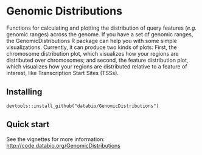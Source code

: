 # Genomic Distributions

Functions for calculating and plotting the distribution of query features (*e.g.* genomic ranges) across the genome. If you have a set of genomic ranges, the GenomicDistributions R package can help you with some simple visualizations. Currently, it can produce two kinds of plots: First, the chromosome distribution plot, which visualizes how your regions are distributed over chromosomes; and second, the feature distribution plot, which visualizes how your regions are distributed relative to a feature of interest, like Transcription Start Sites (TSSs).

## Installing

```
devtools::install_github("databio/GenomicDistributions")
```

## Quick start

See the vignettes for more information: http://code.databio.org/GenomicDistributions